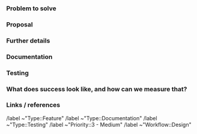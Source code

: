 ### Problem to solve 

<!-- What problem do we solve? Try to define the who/what/why of the opportunity as a user story. For example, "As a (who), I want (what), so I can (why/value)." -->

### Proposal

<!-- How are we going to solve the problem? -->

### Further details

<!-- Include use cases, benefits, goals, or any other details that will help us understand the problem better. -->

### Documentation

<!-- Add all known Documentation Requirements in this section -->

### Testing

<!-- This section needs to be retained and filled in during the workflow planning breakdown phase of this feature proposal, if not earlier.

How might it affect the quality of the product? What additional test coverage or changes to tests will be needed?

Please list the test areas (unit, flow) that needs to be added or updated to ensure that this feature will work as intended.
-->

### What does success look like, and how can we measure that?

<!-- Define both the success metrics and acceptance criteria. Note that success metrics indicate the desired business outcomes, while acceptance criteria indicate when the solution is working correctly. If there is no way to measure success, link to an issue that will implement a way to measure this.-->

### Links / references

<!-- Label reminders - you should have one of each of the following labels.
Use the following resources to find the appropriate labels:
- https://git.nav.uni-stuttgart.de/thomas.topp/instinct/-/labels
-->
/label ~"Type::Feature"
/label ~"Type::Documentation"
/label ~"Type::Testing" 
/label ~"Priority::3 - Medium" 
/label ~"Workflow::Design"
